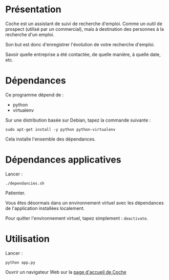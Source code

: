 # Présentation

Coche est un assistant de suivi de recherche d'emploi. Comme un outil de prospect (utilisé par un commercial), mais à destination des personnes à la recherche d'un emploi.

Son but est donc d'enregistrer l'évolution de votre recherche d'emploi.

Savoir quelle entreprise a été contactée, de quelle manière, à quelle date, etc.

# Dépendances

Ce programme dépend de :

  * python
  * virtualenv

Sur une distribution basée sur Debian, tapez la commande suivante : 

    sudo apt-get install -y python python-virtualenv

Cela installe l'ensemble des dépendances.

# Dépendances applicatives

Lancer : 

    ./dependancies.sh

Patienter.

Vous êtes désormais dans un environnement virtuel avec les dépendances de l'application installées localement.

Pour quitter l'environnement virtuel, tapez simplement : ```deactivate```.

# Utilisation

Lancer : 

    python app.py

Ouvrir un navigateur Web sur la [page d'accueil de Coche](http://localhost:5000/)
